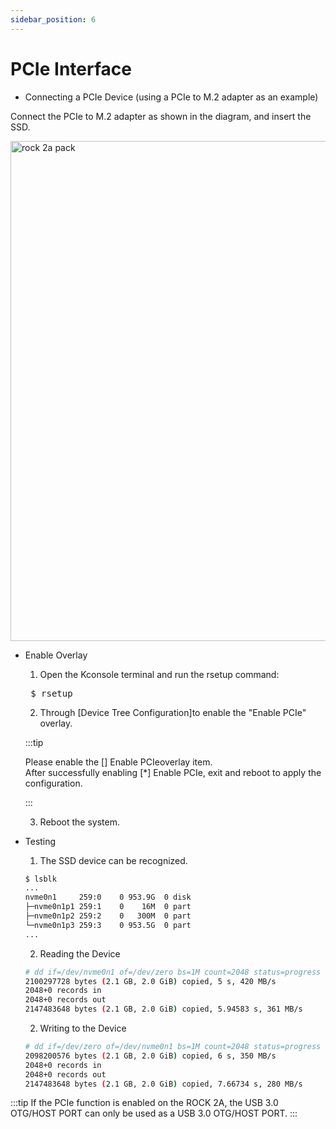 ```yaml
---
sidebar_position: 6
---
```


# PCIe Interface

- Connecting a PCIe Device (using a PCIe to M.2 adapter as an example)

Connect the PCIe to M.2 adapter as shown in the diagram, and insert the SSD.

<img src="/img/rock2a/rock-2a-pcie.webp" width="800" alt="rock 2a pack" />

- Enable Overlay

  1. Open the Kconsole terminal and run the rsetup command:

  <pre> $ rsetup </pre>

  2. Through [Device Tree Configuration]to enable the "Enable PCIe" overlay.

  :::tip

  Please enable the [] Enable PCIeoverlay item.<br/>
  After successfully enabling [*] Enable PCIe, exit and reboot to apply the configuration.

  :::

  3. Reboot the system.

- Testing

  1. The SSD device can be recognized.

  ```bash
  $ lsblk
  ...
  nvme0n1     259:0    0 953.9G  0 disk
  ├─nvme0n1p1 259:1    0    16M  0 part
  ├─nvme0n1p2 259:2    0   300M  0 part
  └─nvme0n1p3 259:3    0 953.5G  0 part
  ...
  ```

  2. Reading the Device

  ```bash
  # dd if=/dev/nvme0n1 of=/dev/zero bs=1M count=2048 status=progress
  2100297728 bytes (2.1 GB, 2.0 GiB) copied, 5 s, 420 MB/s
  2048+0 records in
  2048+0 records out
  2147483648 bytes (2.1 GB, 2.0 GiB) copied, 5.94583 s, 361 MB/s
  ```

  2. Writing to the Device

  ```bash
  # dd if=/dev/zero of=/dev/nvme0n1 bs=1M count=2048 status=progress
  2098200576 bytes (2.1 GB, 2.0 GiB) copied, 6 s, 350 MB/s
  2048+0 records in
  2048+0 records out
  2147483648 bytes (2.1 GB, 2.0 GiB) copied, 7.66734 s, 280 MB/s
  ```

:::tip
If the PCIe function is enabled on the ROCK 2A, the USB 3.0 OTG/HOST PORT can only be used as a USB 3.0 OTG/HOST PORT.
:::
